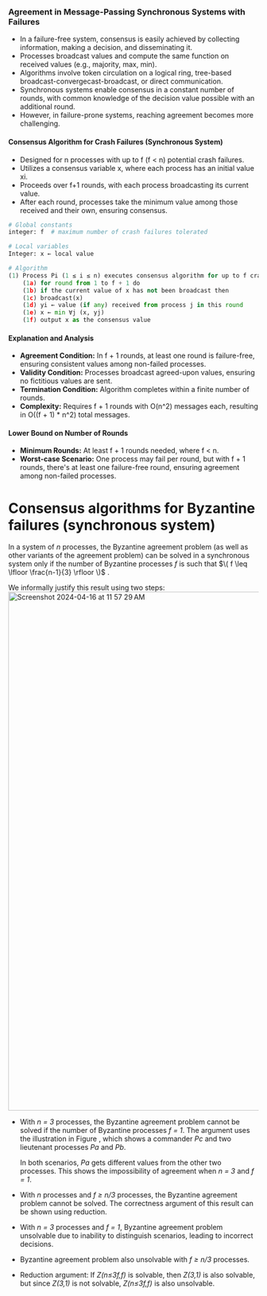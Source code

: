 ### **Agreement in Message-Passing Synchronous Systems with Failures**
- In a failure-free system, consensus is easily achieved by collecting information, making a decision, and disseminating it.
- Processes broadcast values and compute the same function on received values (e.g., majority, max, min).
- Algorithms involve token circulation on a logical ring, tree-based broadcast-convergecast-broadcast, or direct communication.
- Synchronous systems enable consensus in a constant number of rounds, with common knowledge of the decision value possible with an additional round.
- However, in failure-prone systems, reaching agreement becomes more challenging.

#### **Consensus Algorithm for Crash Failures (Synchronous System)**
- Designed for n processes with up to f (f < n) potential crash failures.
- Utilizes a consensus variable x, where each process has an initial value xi.
- Proceeds over f+1 rounds, with each process broadcasting its current value.
- After each round, processes take the minimum value among those received and their own, ensuring consensus.

```python
# Global constants
integer: f  # maximum number of crash failures tolerated

# Local variables
Integer: x ← local value

# Algorithm
(1) Process Pi (1 ≤ i ≤ n) executes consensus algorithm for up to f crash failures:
    (1a) for round from 1 to f + 1 do
    (1b) if the current value of x has not been broadcast then
    (1c) broadcast(x)
    (1d) yi ← value (if any) received from process j in this round
    (1e) x ← min ∀j (x, yj)
    (1f) output x as the consensus value
```

#### **Explanation and Analysis**
- **Agreement Condition:** In f + 1 rounds, at least one round is failure-free, ensuring consistent values among non-failed processes.
- **Validity Condition:** Processes broadcast agreed-upon values, ensuring no fictitious values are sent.
- **Termination Condition:** Algorithm completes within a finite number of rounds.
- **Complexity:** Requires f + 1 rounds with O(n^2) messages each, resulting in O((f + 1) * n^2) total messages.

#### **Lower Bound on Number of Rounds**
- **Minimum Rounds:** At least f + 1 rounds needed, where f < n.
- **Worst-case Scenario:** One process may fail per round, but with f + 1 rounds, there's at least one failure-free round, ensuring agreement among non-failed processes.


# Consensus algorithms for Byzantine failures (synchronous system) 



In a system of *n* processes, the Byzantine agreement problem (as well as other variants of the agreement problem) can be solved in a synchronous system only if the number of Byzantine processes *f* is such that $\( f \leq \lfloor \frac{n-1}{3} \rfloor \)$
. 

We informally justify this result using two steps:
<img width="1044" alt="Screenshot 2024-04-16 at 11 57 29 AM" src="https://github.com/farisbasha/distributedcomputing/assets/72191505/ee998796-feb0-421c-be32-1c81ffdd9963">

- With *n = 3* processes, the Byzantine agreement problem cannot be solved if the number of Byzantine processes *f = 1*. The argument uses the illustration in Figure , which shows a commander *Pc* and two lieutenant processes *Pa* and *Pb*. 



  In both scenarios, *Pa* gets different values from the other two processes. This shows the impossibility of agreement when *n = 3* and *f = 1*.

- With *n* processes and *f ≥ n/3* processes, the Byzantine agreement problem cannot be solved. The correctness argument of this result can be shown using reduction.



- With *n = 3* processes and *f = 1*, Byzantine agreement problem unsolvable due to inability to distinguish scenarios, leading to incorrect decisions.
- Byzantine agreement problem also unsolvable with *f ≥ n/3* processes.
- Reduction argument: If *Z(n≤3f,f)* is solvable, then *Z(3,1)* is also solvable, but since *Z(3,1)* is not solvable, *Z(n≤3f,f)* is also unsolvable.



